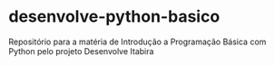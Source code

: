 # desenvolve-python-basico
Repositório para a matéria de Introdução a Programação Básica com Python pelo projeto Desenvolve Itabira
